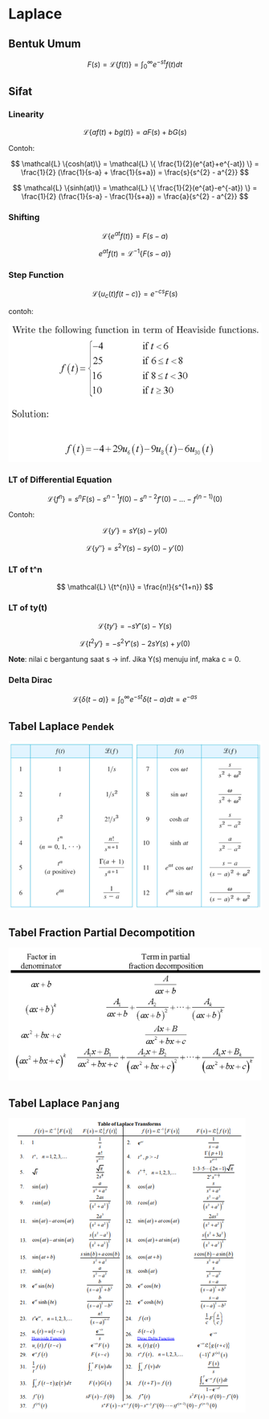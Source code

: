 # Laplace

## Bentuk Umum

$$
F(s) = \mathcal{L} \{f(t)\} = \int_{0}^{\infty}e^{-st}f(t)dt
$$

## Sifat

### Linearity

$$
\mathcal{L} \{af(t)+bg(t)\} = aF(s) + bG(s)
$$

Contoh:

$$
\mathcal{L} \{cosh(at)\} = 
\mathcal{L} \{ \frac{1}{2}(e^{at}+e^{-at}) \} =
\frac{1}{2} (\frac{1}{s-a} + \frac{1}{s+a}) =
\frac{s}{s^{2} - a^{2}}
$$

$$
\mathcal{L} \{sinh(at)\} = 
\mathcal{L} \{ \frac{1}{2}(e^{at}-e^{-at}) \} =
\frac{1}{2} (\frac{1}{s-a} - \frac{1}{s+a}) =
\frac{a}{s^{2} - a^{2}}
$$

### Shifting

$$
\mathcal{L} \{e^{at}f(t)\} = F(s-a)
$$

$$
e^{at}f(t) = \mathcal{L}^{-1} \{ F(s-a) \}
$$

### Step Function

$$
\mathcal{L} \{u_{c}(t)f(t-c)\} = e^{-cs} F(s)
$$

contoh:

![](img/ContohStepFunction.png)

### LT of Differential Equation

$$
\mathcal{L} \{f^{n}\} = s^{n}F(s) - s^{n-1}f(0) - s^{n-2}f'(0) - ... - f^{(n-1)}(0)
$$

Contoh:

$$
\mathcal{L} \{y'\} = sY(s) - y(0)
$$

$$
\mathcal{L} \{y''\} = s^{2}Y(s) - sy(0) - y'(0)
$$

### LT of t^n

$$
\mathcal{L} \{t^{n}\} = \frac{n!}{s^{1+n}}
$$

### LT of ty(t)

$$
\mathcal{L}\{ty'\} = -sY'(s)-Y(s)
$$

$$
\mathcal{L}\{t^{2}y'\} = -s^{2}Y'(s)-2sY(s) + y(0)
$$

**Note**: nilai c bergantung saat s -> inf. Jika Y(s) menuju inf, maka c = 0.

### Delta Dirac

$$
\mathcal{L} \{\delta (t-a)\} = \int_{0}^{\infty} e^{-st} \delta (t-a) dt = e^{-as}
$$


## Tabel Laplace `Pendek`

![](img/TabelLaplacePendek.png)


## Tabel Fraction Partial Decompotition

![](img/TabelFractionPartial.png)

## Tabel Laplace `Panjang`

![](img/TabelLaplacePanjang.png)